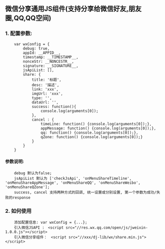 ## 微信分享通用JS组件(支持分享给微信好友,朋友圈,QQ,QQ空间)

### 1. 配置参数:

        var wxConfig = {
            debug: true,
            appId: __APPID__,
            timestamp: __TIMESTAMP__,
            nonceStr: __NONCESTR__,
            signature: __SIGNATURE__,
            jsApiList: [],  
            share: {
                title: '标题',
                desc: '描述',
                link: 'xxx',
                imgUrl: 'xxx',
                type: '',
                dataUrl: '',
                success: function(){
                    console.log(arguments[0]);
                },
                cancel : {
                    timeLine: function() {console.log(arguments[0]);},
                    appMessage: function() {console.log(arguments[0]);},
                    qq: function() {console.log(arguments[0]);},
                    qZone: function() {console.log(arguments[0]);}
                }
            }
        }


#### 参数说明:
        debug 默认为false;
        jsApiList 默认为 ['checkJsApi', 'onMenuShareTimeline', 'onMenuShareAppMessage', 'onMenuShareQQ', 'onMenuShareWeibo', 'onMenuShareQZone'];
        success, cancel 支持两种方式的回调, 统一设置或分别设置, 第一个参数为成功/失败的response

### 2. 如何使用

        添加配置信息: var wxConfig = {...};
        引入微信JSAPI :　<script src="//res.wx.qq.com/open/js/jweixin-1.0.0.js"></script>
        引入微信分享组件：　<script src="//xxx/dj-lib/wx/share.min.js"></script>
